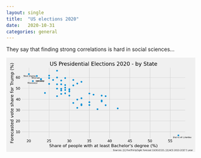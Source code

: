 ```yaml
---
layout: single
title:  "US elections 2020"
date:   2020-10-31
categories: general
---
```


They say that finding strong correlations is hard in social sciences...

![us_elections](/assets/images/trump_vote_share.png)